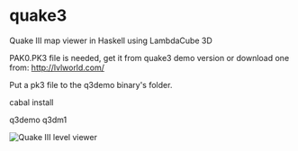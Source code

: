 # quake3

Quake III map viewer in Haskell using LambdaCube 3D

PAK0.PK3 file is needed, get it from quake3 demo version or download one from: http://lvlworld.com/

Put a pk3 file to the q3demo binary's folder.

cabal install

q3demo q3dm1

![Quake III level viewer](https://raw.githubusercontent.com/csabahruska/quake3/master/lambdacube-edsl-quake3.jpg)
